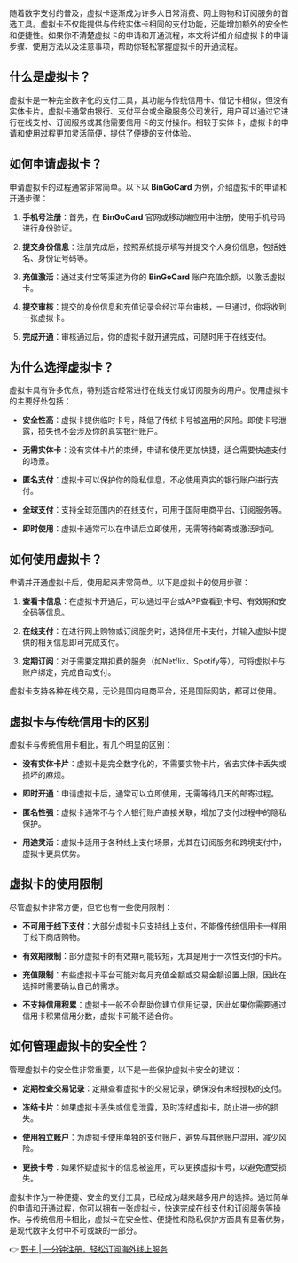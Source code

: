随着数字支付的普及，虚拟卡逐渐成为许多人日常消费、网上购物和订阅服务的首选工具。虚拟卡不仅能提供与传统实体卡相同的支付功能，还能增加额外的安全性和便捷性。如果你不清楚虚拟卡的申请和开通流程，本文将详细介绍虚拟卡的申请步骤、使用方法以及注意事项，帮助你轻松掌握虚拟卡的开通流程。

## 什么是虚拟卡？

虚拟卡是一种完全数字化的支付工具，其功能与传统信用卡、借记卡相似，但没有实体卡片。虚拟卡通常由银行、支付平台或金融服务公司发行，用户可以通过它进行在线支付、订阅服务或其他需要信用卡的支付操作。相较于实体卡，虚拟卡的申请和使用过程更加灵活简便，提供了便捷的支付体验。

## 如何申请虚拟卡？

申请虚拟卡的过程通常非常简单。以下以 **BinGoCard** 为例，介绍虚拟卡的申请和开通步骤：

1. **手机号注册**：首先，在 **BinGoCard** 官网或移动端应用中注册，使用手机号码进行身份验证。
   
2. **提交身份信息**：注册完成后，按照系统提示填写并提交个人身份信息，包括姓名、身份证号码等。

3. **充值激活**：通过支付宝等渠道为你的 **BinGoCard** 账户充值余额，以激活虚拟卡。

4. **提交审核**：提交的身份信息和充值记录会经过平台审核，一旦通过，你将收到一张虚拟卡。

5. **完成开通**：审核通过后，你的虚拟卡就开通完成，可随时用于在线支付。

## 为什么选择虚拟卡？

虚拟卡具有许多优点，特别适合经常进行在线支付或订阅服务的用户。使用虚拟卡的主要好处包括：

- **安全性高**：虚拟卡提供临时卡号，降低了传统卡号被盗用的风险。即使卡号泄露，损失也不会涉及你的真实银行账户。
  
- **无需实体卡**：没有实体卡片的束缚，申请和使用更加快捷，适合需要快速支付的场景。

- **匿名支付**：虚拟卡可以保护你的隐私信息，不必使用真实的银行账户进行支付。

- **全球支付**：支持全球范围内的在线支付，可用于国际电商平台、订阅服务等。

- **即时使用**：虚拟卡通常可以在申请后立即使用，无需等待邮寄或激活时间。

## 如何使用虚拟卡？

申请并开通虚拟卡后，使用起来非常简单。以下是虚拟卡的使用步骤：

1. **查看卡信息**：在虚拟卡开通后，可以通过平台或APP查看到卡号、有效期和安全码等信息。

2. **在线支付**：在进行网上购物或订阅服务时，选择信用卡支付，并输入虚拟卡提供的相关信息即可完成支付。

3. **定期订阅**：对于需要定期扣费的服务（如Netflix、Spotify等），可将虚拟卡与账户绑定，完成自动支付。

虚拟卡支持各种在线交易，无论是国内电商平台，还是国际网站，都可以使用。

## 虚拟卡与传统信用卡的区别

虚拟卡与传统信用卡相比，有几个明显的区别：

- **没有实体卡片**：虚拟卡是完全数字化的，不需要实物卡片，省去实体卡丢失或损坏的麻烦。

- **即时开通**：申请虚拟卡后，通常可以立即使用，无需等待几天的邮寄过程。

- **匿名性强**：虚拟卡通常不与个人银行账户直接关联，增加了支付过程中的隐私保护。

- **用途灵活**：虚拟卡适用于各种线上支付场景，尤其在订阅服务和跨境支付中，虚拟卡更具优势。

## 虚拟卡的使用限制

尽管虚拟卡非常方便，但它也有一些使用限制：

- **不可用于线下支付**：大部分虚拟卡只支持线上支付，不能像传统信用卡一样用于线下商店购物。

- **有效期限制**：部分虚拟卡的有效期可能较短，尤其是用于一次性支付的卡片。

- **充值限制**：有些虚拟卡平台可能对每月充值金额或交易金额设置上限，因此在选择时需要确认自己的需求。

- **不支持信用积累**：虚拟卡一般不会帮助你建立信用记录，因此如果你需要通过信用卡积累信用分数，虚拟卡可能不适合你。

## 如何管理虚拟卡的安全性？

管理虚拟卡的安全性非常重要，以下是一些保护虚拟卡安全的建议：

- **定期检查交易记录**：定期查看虚拟卡的交易记录，确保没有未经授权的支付。

- **冻结卡片**：如果虚拟卡丢失或信息泄露，及时冻结虚拟卡，防止进一步的损失。

- **使用独立账户**：为虚拟卡使用单独的支付账户，避免与其他账户混用，减少风险。

- **更换卡号**：如果怀疑虚拟卡的信息被盗用，可以更换虚拟卡号，以避免遭受损失。

虚拟卡作为一种便捷、安全的支付工具，已经成为越来越多用户的选择。通过简单的申请和开通过程，你可以拥有一张虚拟卡，快速完成在线支付和订阅服务等操作。与传统信用卡相比，虚拟卡在安全性、便捷性和隐私保护方面具有显著优势，是现代数字支付中不可或缺的一部分。

👉 [野卡 | 一分钟注册，轻松订阅海外线上服务](https://bit.ly/bewildcard)